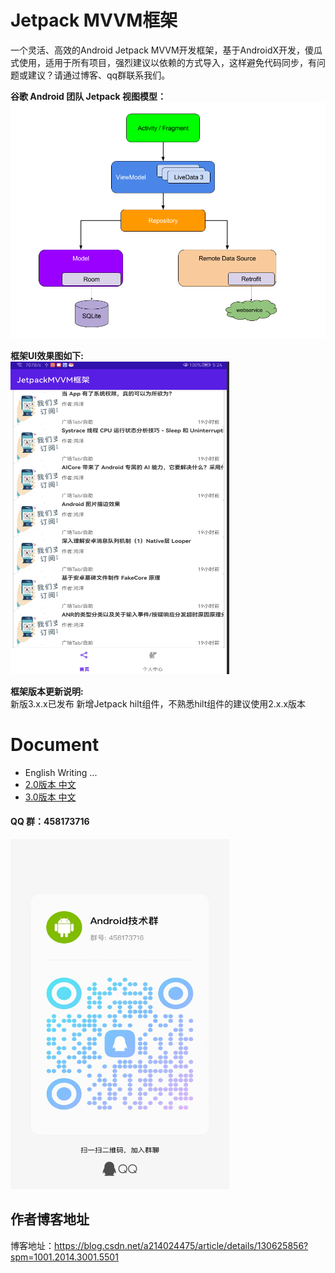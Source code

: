 # Jetpack MVVM框架
一个灵活、高效的Android Jetpack MVVM开发框架，基于AndroidX开发，傻瓜式使用，适用于所有项目，强烈建议以依赖的方式导入，这样避免代码同步，有问题或建议？请通过博客、qq群联系我们。  

**谷歌 Android 团队 Jetpack 视图模型：**
<img src="https://github.com/cl-6666/mvvm-framework/blob/master/img/img2.png" alt="演示"/>  

**框架UI效果图如下:**  
<img src="https://github.com/cl-6666/mvvm-framework/blob/master/img/img.png" width="350" height="500" alt="演示"/>  

**框架版本更新说明:**  
新版3.x.x已发布 新增Jetpack hilt组件，不熟悉hilt组件的建议使用2.x.x版本

# Document
- English Writing ...
- [2.0版本 中文](https://github.com/cl-6666/mvvm-framework/blob/master/README2.0.md)
- [3.0版本 中文](https://github.com/cl-6666/mvvm-framework/blob/master/README3.0.md)



#### QQ 群：458173716  
<img src="https://github.com/cl-6666/serialPort/blob/master/qq2.jpg" width="350" height="560" alt="演示"/>  

## 作者博客地址    
博客地址：https://blog.csdn.net/a214024475/article/details/130625856?spm=1001.2014.3001.5501 
